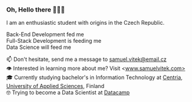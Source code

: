 ### Oh, Hello there 👋👋👋

I am an enthusiastic student with origins in the Czech Republic.  
  
Back-End Development fed me  
Full-Stack Development is feeding me  
Data Science will feed me  


📫 Don't hesitate, send me a message to [samuel.vitek@email.cz](mailto:samuel.vitek@email.cz)  
👁️ Interested in learning more about me? Visit <www.samuelvitek.com>  
🎓 Currently studying bachelor's in Information Technology at [Centria, University of Applied Sciences](https://net.centria.fi/en/koulutukset/bachelor-of-engineering-information-technology/), Finland  
🤓 Trying to become a Data Scientist at [Datacamp](https://www.datacamp.com/tracks/machine-learning-scientist-with-python)
